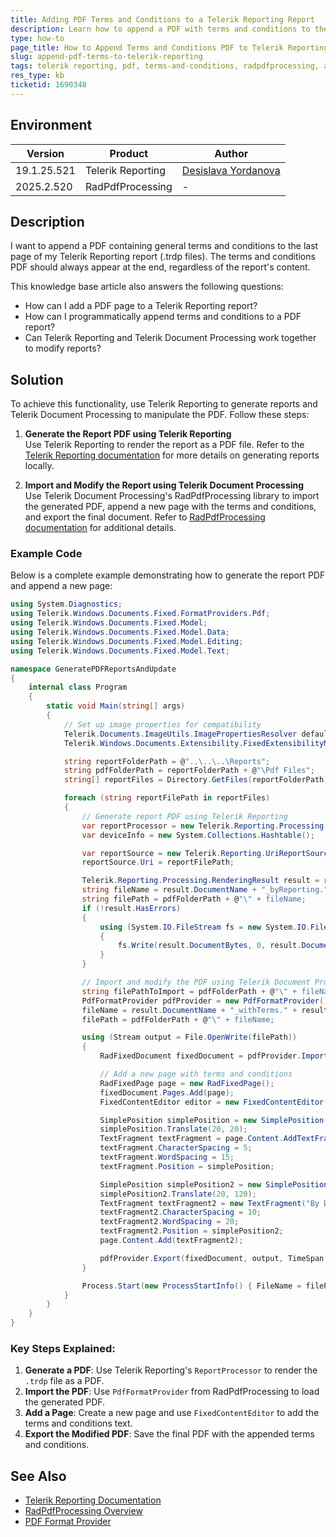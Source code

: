 ```yaml
---
title: Adding PDF Terms and Conditions to a Telerik Reporting Report
description: Learn how to append a PDF with terms and conditions to the last page of a Telerik Reporting report using Telerik Reporting and Telerik Document Processing.
type: how-to
page_title: How to Append Terms and Conditions PDF to Telerik Reporting Report
slug: append-pdf-terms-to-telerik-reporting
tags: telerik reporting, pdf, terms-and-conditions, radpdfprocessing, append-pdf, report-processing
res_type: kb
ticketid: 1690348
---
```


## Environment

| Version | Product | Author | 
| ---- | ---- | ---- | 
| 19.1.25.521| Telerik Reporting|[Desislava Yordanova](https://www.telerik.com/blogs/author/desislava-yordanova)| 
| 2025.2.520| RadPdfProcessing |-|

## Description

I want to append a PDF containing general terms and conditions to the last page of my Telerik Reporting report (.trdp files). The terms and conditions PDF should always appear at the end, regardless of the report's content.

This knowledge base article also answers the following questions:
- How can I add a PDF page to a Telerik Reporting report?
- How can I programmatically append terms and conditions to a PDF report?
- Can Telerik Reporting and Telerik Document Processing work together to modify reports?

## Solution

To achieve this functionality, use Telerik Reporting to generate reports and Telerik Document Processing to manipulate the PDF. Follow these steps:

1. **Generate the Report PDF using Telerik Reporting**  
   Use Telerik Reporting to render the report as a PDF file. Refer to the [Telerik Reporting documentation](https://docs.telerik.com/reporting/introduction) for more details on generating reports locally.

2. **Import and Modify the Report using Telerik Document Processing**  
   Use Telerik Document Processing's RadPdfProcessing library to import the generated PDF, append a new page with the terms and conditions, and export the final document. Refer to [RadPdfProcessing documentation](https://docs.telerik.com/devtools/document-processing/libraries/radpdfprocessing/overview) for additional details.

### Example Code

Below is a complete example demonstrating how to generate the report PDF and append a new page:

```csharp
using System.Diagnostics;
using Telerik.Windows.Documents.Fixed.FormatProviders.Pdf;
using Telerik.Windows.Documents.Fixed.Model;
using Telerik.Windows.Documents.Fixed.Model.Data;
using Telerik.Windows.Documents.Fixed.Model.Editing;
using Telerik.Windows.Documents.Fixed.Model.Text;

namespace GeneratePDFReportsAndUpdate
{
    internal class Program
    {
        static void Main(string[] args)
        {
            // Set up image properties for compatibility
            Telerik.Documents.ImageUtils.ImagePropertiesResolver defaultImagePropertiesResolver = new Telerik.Documents.ImageUtils.ImagePropertiesResolver();
            Telerik.Windows.Documents.Extensibility.FixedExtensibilityManager.ImagePropertiesResolver = defaultImagePropertiesResolver;

            string reportFolderPath = @"..\..\..\Reports";
            string pdfFolderPath = reportFolderPath + @"\Pdf Files";
            string[] reportFiles = Directory.GetFiles(reportFolderPath);

            foreach (string reportFilePath in reportFiles)
            {
                // Generate report PDF using Telerik Reporting
                var reportProcessor = new Telerik.Reporting.Processing.ReportProcessor();
                var deviceInfo = new System.Collections.Hashtable();

                var reportSource = new Telerik.Reporting.UriReportSource();
                reportSource.Uri = reportFilePath;

                Telerik.Reporting.Processing.RenderingResult result = reportProcessor.RenderReport("PDF", reportSource, deviceInfo);
                string fileName = result.DocumentName + "_byReporting." + result.Extension;
                string filePath = pdfFolderPath + @"\" + fileName;
                if (!result.HasErrors)
                {
                    using (System.IO.FileStream fs = new System.IO.FileStream(filePath, System.IO.FileMode.Create))
                    {
                        fs.Write(result.DocumentBytes, 0, result.DocumentBytes.Length);
                    }
                }

                // Import and modify the PDF using Telerik Document Processing
                string filePathToImport = pdfFolderPath + @"\" + fileName;
                PdfFormatProvider pdfProvider = new PdfFormatProvider();
                fileName = result.DocumentName + "_withTerms." + result.Extension;
                filePath = pdfFolderPath + @"\" + fileName;

                using (Stream output = File.OpenWrite(filePath))
                {
                    RadFixedDocument fixedDocument = pdfProvider.Import(File.OpenRead(filePathToImport), TimeSpan.FromSeconds(10));

                    // Add a new page with terms and conditions
                    RadFixedPage page = new RadFixedPage();
                    fixedDocument.Pages.Add(page);
                    FixedContentEditor editor = new FixedContentEditor(page);

                    SimplePosition simplePosition = new SimplePosition();
                    simplePosition.Translate(20, 20);
                    TextFragment textFragment = page.Content.AddTextFragment("General terms and conditions");
                    textFragment.CharacterSpacing = 5;
                    textFragment.WordSpacing = 15;
                    textFragment.Position = simplePosition;

                    SimplePosition simplePosition2 = new SimplePosition();
                    simplePosition2.Translate(20, 120);
                    TextFragment textFragment2 = new TextFragment("By Document Processing Libraries");
                    textFragment2.CharacterSpacing = 10;
                    textFragment2.WordSpacing = 20;
                    textFragment2.Position = simplePosition2;
                    page.Content.Add(textFragment2);

                    pdfProvider.Export(fixedDocument, output, TimeSpan.FromSeconds(10));
                }

                Process.Start(new ProcessStartInfo() { FileName = filePath, UseShellExecute = true });
            }
        }
    }
}
```

### Key Steps Explained:
1. **Generate a PDF**: Use Telerik Reporting's `ReportProcessor` to render the `.trdp` file as a PDF.
2. **Import the PDF**: Use `PdfFormatProvider` from RadPdfProcessing to load the generated PDF.
3. **Add a Page**: Create a new page and use `FixedContentEditor` to add the terms and conditions text.
4. **Export the Modified PDF**: Save the final PDF with the appended terms and conditions.

## See Also
- [Telerik Reporting Documentation](https://docs.telerik.com/reporting/introduction)
- [RadPdfProcessing Overview](https://docs.telerik.com/devtools/document-processing/libraries/radpdfprocessing/overview)
- [PDF Format Provider](https://docs.telerik.com/devtools/document-processing/libraries/radpdfprocessing/formats-and-conversion/pdf/pdfformatprovider/pdfformatprovider#import)
